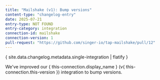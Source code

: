 ```yaml
---
title: "Mailshake (v1): Bump versions"
content-type: "changelog-entry"
date: 2025-07-21
entry-type: NOT FOUND
entry-category: integration
connection-id: mailshake
connection-version: 1
pull-request: "https://github.com/singer-io/tap-mailshake/pull/12"
---
```

{ site.data.changelog.metadata.single-integration | flatify }

We've improved our { this-connection.display_name } (v{ this-connection.this-version }) integration to bump versions.